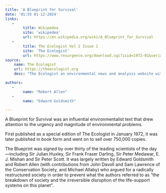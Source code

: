 ```yaml
---
title: 'A Blueprint for Survival'
date: '01:55 01-12-2024'
links:
   -
        title: Wikipedea
        site: 'wikipedea'
        url: https://en.wikipedia.org/wiki/A_Blueprint_for_Survival
   -
        title: The Ecologist Vol 2 Issue 1
        site: 'The Ecologist'
        url: https://www.resurgence.org/download.cgi?isid=1972-01&serial=ecologist
source:
    name: The Ecologist
    url: https://theecologist.org
    desc: "The Ecologist an environmental news and analysis website with a focus on ecological, social and economic justice. We publish daily, bringing the latest news, comment, features and reviews to your screens - for free. You will find news about successful environmental campaigns, stories about advances in academic ecology and discursive articles touching on theoretical approaches that help us understand nature and the impact of our societies on the natural environment."

authors:
   -
        name: "Robert Allen"
   -
        name: "Edward Goldsmith"

---
```


A Blueprint for Survival was an influential environmentalist text that drew attention to the urgency and magnitude of environmental problems.

First published as a special edition of The Ecologist in January 1972, it was later published in book form and went on to sell over 750,000 copies.

The Blueprint was signed by over thirty of the leading scientists of the day—including Sir Julian Huxley, Sir Frank Fraser Darling, Sir Peter Medawar, E. J. Mishan and Sir Peter Scott. It was largely written by Edward Goldsmith and Robert Allen (with contributions from John Davoll and Sam Lawrence of the Conservation Society, and Michael Allaby) who argued for a radically restructured society in order to prevent what the authors referred to as “the breakdown of society and the irreversible disruption of the life-support systems on this planet”.
